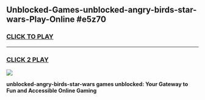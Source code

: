 
## Unblocked-Games-unblocked-angry-birds-star-wars-Play-Online #e5z70
<h3>
<a href="https://news.freeplayer.one?title=unblocked-angry-birds-star-wars&ref=3">CLICK TO PLAY</a></h3>
<hr>

<h3>
<a href="https://news.freeplayer.one?title=unblocked-angry-birds-star-wars&ref=3">CLICK 2 PLAY</a>
  
</h3>

<a href="https://news.freeplayer.one?title=unblocked-angry-birds-star-wars&ref=3"><img src="https://clearcache.store/games.png"></a>


**unblocked-angry-birds-star-wars games unblocked: Your Gateway to Fun and Accessible Online Gaming**
